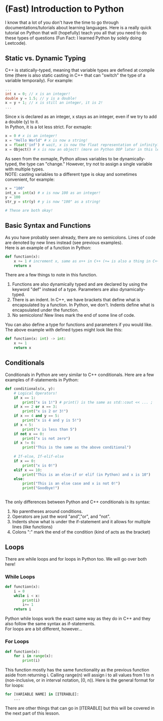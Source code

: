 # (Fast) Introduction to Python

I know that a lot of you don't have the time to go through documentations/tutorials about learning languages. Here is a really quick tutorial on Python that will (hopefully) teach you all that you need to do these types of questions (Fun Fact: I learned Python by solely doing Leetcode).

## Static vs. Dynamic Typing

C++ is statically-typed, meaning that variable types are defined at compile time (there is also static casting in C++ that can "switch" the type of a variable temporaily). For example:

```cpp
...
int x = 0; // x is an integer!
double y = 1.5; // y is a double!
x = y + 1; // x is still an integer, it is 2!
...
```

Since x is declared as an integer, x stays as an integer, even if we try to add a double (y) to it.\
In Python, it is a lot less strict. For exmaple: 

```python
x = 0 # x is an integer!
x = "Hello World" # x is now a string!
x = float('inf') # wait, x is now the float representation of infinity?!
x = Object() # x is now an object! (more on Python OOP later in this lesson)
```
As seen from the exmaple, Python allows variables to be dynamically-typed, the type can "change." However, try not to assign a single variable with multiple types.\
NOTE: casting variables to a different type is okay and sometimes convenient, for example:

```python
x = "100"
int_x = int(x) # x is now 100 as an integer!
y = 100
str_y = str(y) # y is now "100" as a string!

# These are both okay!
```

## Basic Syntax and Functions
As you have probably seen already, there are no semicolons. Lines of code are denoted by new lines instead (see previous examples).\
Here is an example of a function in Python:
```python
def function(x): 
    x += 1 # increment x, same as x++ in C++ (+= is also a thing in C++)
    return x
```
There are a few things to note in this function.

1. Functions are also dynamically typed and are declared by using the keyword "def" instead of a type. Parameters are also dynamically-typed.
2. There is an indent. In C++, we have brackets that define what is encapsulated by a function. In Python, we don't. Indents define what is encapsulated under the function.
3. No semicolons! New lines mark the end of some line of code.

You can also define a type for functions and parameters if you would like. The above example with defined types might look like this:
```python
def function(x: int) -> int:
    x += 1
    return x
```

## Conditionals
Conditionals in Python are very similar to C++ conditionals. Here are a few examples of if-statements in Python:
```python
def conditionals(x, y):
    # Logical Operators!
    if x == 1:
        print("x is 1!") # print() is the same as std::cout << ... ;
    if x == 2 or x == 3:
        print("x is 2 or 3!")
    if x == 4 and y == 5:
        print("x is 4 and y is 5!")
    if x < 5:
        print("x is less than 5")
    if not x == 0:
        print("x is not zero")
    if x != 0:
        print("This is the same as the above conditional")
    
    # If-else, If-elif-else
    if x == 0:
        print("x is 0!")
    elif x == 10:
        print("This is an else-if or elif (in Python) and x is 10")
    else:
        print("This is an else case and x is not 0!")
        print("Goodbye!")
    
```

The only differences between Python and C++ conditionals is its syntax:
1. No parentheses around conditions.
2. Operators are just the word "and","or", and "not".
3. Indents show what is under the if-statement and it allows for multiple lines (like functions)
4. Colons ":" mark the end of the condition (kind of acts as the bracket)

## Loops
There are while loops and for loops in Python too. We will go over both here!

### While Loops
```python
def function(x):
    i = 0
    while i < x:
        print(i)
        i+= 1
    return i
```

Python while loops work the exact same way as they do in C++ and they also follow the same syntax as if-statements.\
For loops are a bit different, however...

### For Loops
```python
def function(x):
    for i in range(x):
        print(i)
```

This function mostly has the same functionality as the previous function aside from returning i. Calling range(n) will assign i to all values from 1 to n (non-inclusive, or in interval notation, [0, n)). Here is the general format for for loops:

```python
for [VARIABLE NAME] in [ITERABLE]:
    ...
```

There are other things that can go in [ITERABLE] but this will be covered in the next part of this lesson.



